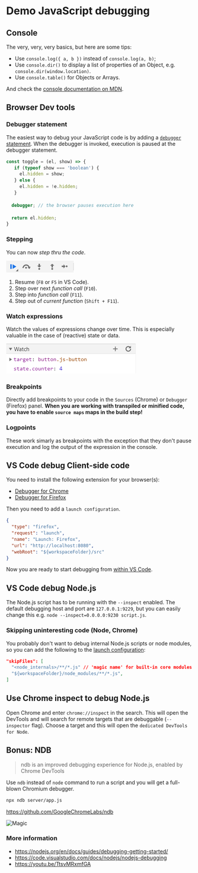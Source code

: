 # Demo JavaScript debugging

## Console

The very, very, very basics, but here are some tips:

- Use `console.log({ a, b })` instead of `console.log(a, b)`;
- Use `console.dir()` to display a list of properties of an Object, e.g. `console.dir(window.location)`.
- Use `console.table()` for Objects or Arrays.

And check the [console documentation on MDN](https://developer.mozilla.org/en-US/docs/Web/API/Console/dir).

## Browser Dev tools

### Debugger statement

The easiest way to debug your JavaScript code is by adding a [`debugger` statement](https://developer.mozilla.org/en-US/docs/Web/JavaScript/Reference/Statements/debugger). When the debugger is invoked, execution is paused at the debugger statement.

```js
const toggle = (el, show) => {
   if (typeof show === 'boolean') {
     el.hidden = show;
   } else {
     el.hidden = !e.hidden;
   }

  debugger; // the browser pauses execution here

  return el.hidden;
}
```

### Stepping

You can now _step thru the code_.

![Debug stepping](_docs/stepping.png)

1. Resume (`F8` or `F5` in VS Code).
2. Step over next _function call_ (`F10`).
3. Step into _function call_ (`F11`).
4. Step out of _current function_ (`Shift + F11`).

### Watch expressions

Watch the values of expressions change over time. This is especially valuable in the case of (reactive) state or data.

![Watch](_docs/watch.png)

### Breakpoints

Directly add breakpoints to your code in the `Sources` (Chrome) or `Debugger` (Firefox) panel. **When you are working with transpiled or minified code, you have to enable `source maps` maps in the build step!**

### Logpoints

These work simarly as breakpoints with the exception that they don't pause execution and log the output of the expression in the console.

## VS Code debug Client-side code

You need to install the following extension for your browser(s):

- [Debugger for Chrome](https://marketplace.visualstudio.com/items?itemName=msjsdiag.debugger-for-chrome)
- [Debugger for Firefox](https://marketplace.visualstudio.com/items?itemName=firefox-devtools.vscode-firefox-debug)

Then you need to add a `launch configuration`.

```json
{
  "type": "firefox",
  "request": "launch",
  "name": "Launch: Firefox",
  "url": "http://localhost:8080",
  "webRoot": "${workspaceFolder}/src"  
}
```

Now you are ready to start debugging from [within VS Code](https://code.visualstudio.com/docs/editor/debugging).

## VS Code debug Node.js

The Node.js script has to be running with the  `--inspect` enabled. The default debugging host and port are `127.0.0.1:9229`, but you can easily change this e.g. `node --inspect=0.0.0.0:9230 script.js`.

### Skipping uninteresting code (Node, Chrome)

You probably don't want to debug internal Node.js scripts or node modules, so you can add the following to the [launch configuration](https://code.visualstudio.com/docs/nodejs/nodejs-debugging#_skipping-uninteresting-code-node-chrome):

```json
"skipFiles": [
  "<node_internals>/**/*.js" // 'magic name' for built-in core modules of Node.js
  "${workspaceFolder}/node_modules/**/*.js",
]
```

## Use Chrome inspect to debug Node.js

Open Chrome and enter `chrome://inspect` in the search. This will open the DevTools and will search for remote targets that are debuggable (`--inspector` flag). Choose a target and this will open the `dedicated DevTools for Node`.

## Bonus: NDB

> ndb is an improved debugging experience for Node.js, enabled by Chrome DevTools

Use `ndb` instead of `node` command to run a script and you will get a full-blown Chromium debugger.

```bash
npx ndb server/app.js
```

https://github.com/GoogleChromeLabs/ndb

![Magic](https://media.giphy.com/media/VHngktboAlxHW/giphy.gif)


### More information

- https://nodejs.org/en/docs/guides/debugging-getting-started/
- https://code.visualstudio.com/docs/nodejs/nodejs-debugging
- https://youtu.be/TtsvMRxmfGA
